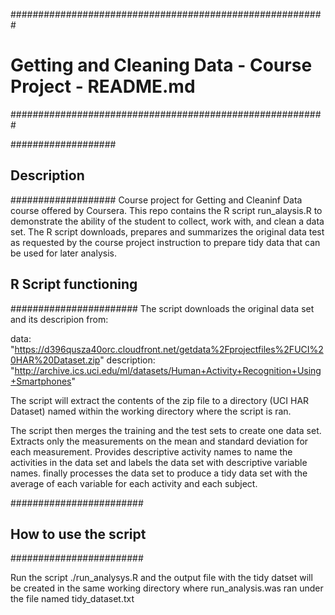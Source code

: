 #########################################################
# Getting and Cleaning Data - Course Project - README.md
#########################################################

###################
## Description
###################
Course project for Getting and Cleaninf Data course offered by Coursera. This repo contains the R script run_alaysis.R to demonstrate the ability of the student to collect, work with, and clean a data set. 
The R script downloads, prepares and summarizes the original data test as requested by the course project instruction to prepare tidy data that can be used for later analysis.

## R Script functioning
#######################
The script downloads the original data set and its descripion from:

data: "https://d396qusza40orc.cloudfront.net/getdata%2Fprojectfiles%2FUCI%20HAR%20Dataset.zip"
description: "http://archive.ics.uci.edu/ml/datasets/Human+Activity+Recognition+Using+Smartphones"

The script will extract the contents of the zip file to a directory (UCI HAR Dataset) named within the working directory where the script is ran.

The script then merges the training and the test sets to create one data set. Extracts only the measurements on the mean and standard deviation for each measurement. Provides descriptive activity names to name the activities in the data set and labels the data set with descriptive variable names. 
finally processes the data set to produce a tidy data set with the average of each variable for each activity and each subject.

########################
## How to use the script
########################

Run the script ./run_analysys.R and the output file with the tidy datset will be created in the same working directory where run_analysis.was ran under the file named tidy_dataset.txt
